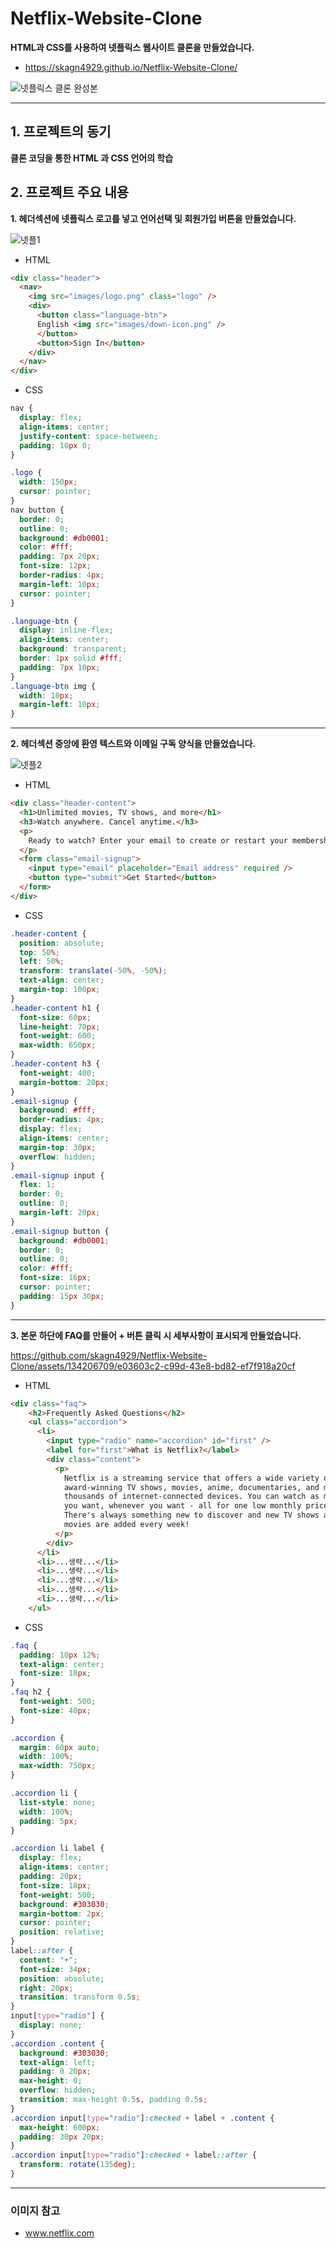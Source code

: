# Netflix-Website-Clone
**HTML과 CSS를 사용하여 넷플릭스 웹사이트 클론을 만들었습니다.**
- https://skagn4929.github.io/Netflix-Website-Clone/

![넷플릭스 클론 완성본](https://github.com/skagn4929/Netflix-Website-Clone/assets/134206709/37f650e6-aff2-49d0-9bd7-0d39996b7a4a)

---

## 1. 프로젝트의 동기   
**클론 코딩을 통한 HTML 과 CSS 언어의 학습**

## 2. 프로젝트 주요 내용   
**1. 헤더섹션에 넷플릭스 로고를 넣고 언어선택 및 회원가입 버튼을 만들었습니다.**

![넷플1](https://github.com/skagn4929/Netflix-Website-Clone/assets/134206709/f75e59f7-b72a-45f7-bfce-434fada2a7cd)

- HTML
```html
<div class="header">
  <nav>
    <img src="images/logo.png" class="logo" />
    <div>
      <button class="language-btn">
      English <img src="images/down-icon.png" />
      </button>
      <button>Sign In</button>
    </div>
  </nav>
</div>
```
- CSS
```css
nav {
  display: flex;
  align-items: center;
  justify-content: space-between;
  padding: 10px 0;
}

.logo {
  width: 150px;
  cursor: pointer;
}
nav button {
  border: 0;
  outline: 0;
  background: #db0001;
  color: #fff;
  padding: 7px 20px;
  font-size: 12px;
  border-radius: 4px;
  margin-left: 10px;
  cursor: pointer;
}

.language-btn {
  display: inline-flex;
  align-items: center;
  background: transparent;
  border: 1px solid #fff;
  padding: 7px 10px;
}
.language-btn img {
  width: 10px;
  margin-left: 10px;
}
```

---

**2. 헤더섹션 중앙에 환영 텍스트와 이메일 구독 양식을 만들었습니다.**

![넷플2](https://github.com/skagn4929/Netflix-Website-Clone/assets/134206709/1c87a75e-1fa7-40b9-aa31-41be8f43a6b0)

- HTML
```html
<div class="header-content">
  <h1>Unlimited movies, TV shows, and more</h1>
  <h3>Watch anywhere. Cancel anytime.</h3>
  <p>
    Ready to watch? Enter your email to create or restart your membership.
  </p>
  <form class="email-signup">
    <input type="email" placeholder="Email address" required />
    <button type="submit">Get Started</button>
  </form>
</div>
```
- CSS
```css
.header-content {
  position: absolute;
  top: 50%;
  left: 50%;
  transform: translate(-50%, -50%);
  text-align: center;
  margin-top: 100px;
}
.header-content h1 {
  font-size: 60px;
  line-height: 70px;
  font-weight: 600;
  max-width: 650px;
}
.header-content h3 {
  font-weight: 400;
  margin-bottom: 20px;
}
.email-signup {
  background: #fff;
  border-radius: 4px;
  display: flex;
  align-items: center;
  margin-top: 30px;
  overflow: hidden;
}
.email-signup input {
  flex: 1;
  border: 0;
  outline: 0;
  margin-left: 20px;
}
.email-signup button {
  background: #db0001;
  border: 0;
  outline: 0;
  color: #fff;
  font-size: 16px;
  cursor: pointer;
  padding: 15px 30px;
}
```

---

**3. 본문 하단에 FAQ를 만들어 + 버튼 클릭 시 세부사항이 표시되게 만들었습니다.**

https://github.com/skagn4929/Netflix-Website-Clone/assets/134206709/e03603c2-c99d-43e8-bd82-ef7f918a20cf

- HTML
```html
<div class="faq">
    <h2>Frequently Asked Questions</h2>
    <ul class="accordion">
      <li>
        <input type="radio" name="accordion" id="first" />
        <label for="first">What is Netflix?</label>
        <div class="content">
          <p>
            Netflix is a streaming service that offers a wide variety of
            award-winning TV shows, movies, anime, documentaries, and more on
            thousands of internet-connected devices. You can watch as much as
            you want, whenever you want - all for one low monthly price.
            There's always something new to discover and new TV shows and
            movies are added every week!
          </p>
        </div>
      </li>
      <li>...생략...</li>
      <li>...생략...</li>
      <li>...생략...</li>
      <li>...생략...</li>
      <li>...생략...</li>
    </ul>  
```
- CSS
```css
.faq {
  padding: 10px 12%;
  text-align: center;
  font-size: 18px;
}
.faq h2 {
  font-weight: 500;
  font-size: 40px;
}

.accordion {
  margin: 60px auto;
  width: 100%;
  max-width: 750px;
}

.accordion li {
  list-style: none;
  width: 100%;
  padding: 5px;
}

.accordion li label {
  display: flex;
  align-items: center;
  padding: 20px;
  font-size: 18px;
  font-weight: 500;
  background: #303030;
  margin-bottom: 2px;
  cursor: pointer;
  position: relative;
}
label::after {
  content: "+";
  font-size: 34px;
  position: absolute;
  right: 20px;
  transition: transform 0.5s;
}
input[type="radio"] {
  display: none;
}
.accordion .content {
  background: #303030;
  text-align: left;
  padding: 0 20px;
  max-height: 0;
  overflow: hidden;
  transition: max-height 0.5s, padding 0.5s;
}
.accordion input[type="radio"]:checked + label + .content {
  max-height: 600px;
  padding: 30px 20px;
}
.accordion input[type="radio"]:checked + label::after {
  transform: rotate(135deg);
}
```

---

### 이미지 참고
- www.netflix.com










